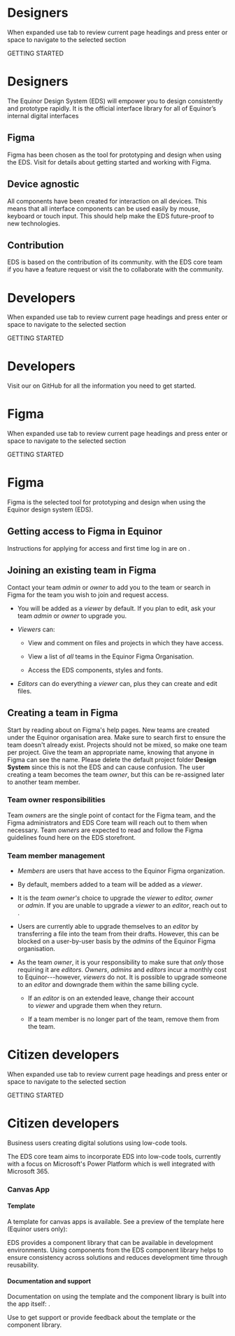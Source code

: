 # Designers

When expanded use tab to review current page headings and press enter or space to navigate to the selected section

GETTING STARTED

# Designers

The Equinor Design System (EDS) will empower you to design consistently and prototype rapidly. It is the official interface library for all of Equinor’s internal digital interfaces

## Figma

Figma has been chosen as the tool for prototyping and design when using the EDS. Visit  for details about getting started and working with Figma.

## Device agnostic

All components have been created for interaction on all devices. This means that all interface components can be used easily by mouse, keyboard or touch input. This should help make the EDS future-proof to new technologies.

## Contribution

EDS is based on the contribution of its community.  with the EDS core team if you have a feature request or visit the  to collaborate with the community.



# Developers

When expanded use tab to review current page headings and press enter or space to navigate to the selected section

GETTING STARTED

# Developers

  

Visit our  on GitHub for all the information you need to get started.



# Figma

When expanded use tab to review current page headings and press enter or space to navigate to the selected section

GETTING STARTED

# Figma

Figma is the selected tool for prototyping and design when using the Equinor design system (EDS).

## Getting access to Figma in Equinor

Instructions for applying for access and first time log in are on .

## Joining an existing team in Figma

Contact your team _admin_ or _owner_ to add you to the team or search in Figma for the team you wish to join and request access.

-   You will be added as a _viewer_ by default. If you plan to edit, ask your team _admin_ or _owner_ to upgrade you.
    
-   _Viewers_ can:
    
    -   View and comment on files and projects in which they have access.
        
    -   View a list of _all_ teams in the Equinor Figma Organisation.
        
    -   Access the EDS components, styles and fonts.
        
-   _Editors_ can do everything a _viewer_ can, plus they can create and edit files.
    

## Creating a team in Figma

Start by reading about  on Figma's help pages. New teams are created under the Equinor organisation area. Make sure to search first to ensure the team doesn't already exist. Projects should not be mixed, so make one team per project. Give the team an appropriate name, knowing that anyone in Figma can see the name. Please delete the default project folder **Design System** since this is not the EDS and can cause confusion. The user creating a team becomes the team _owner_, but this can be re-assigned later to another team member.

### Team owner responsibilities

Team _owners_ are the single point of contact for the Figma team, and the Figma administrators and EDS Core team will reach out to them when necessary. Team _owners_ are expected to read and follow the Figma guidelines found here on the EDS storefront.

### Team member management

-   _Members_ are users that have access to the Equinor Figma organization.
    
-   By default, members added to a team will be added as a _viewer_.
    
-   It is the _team owner's_ choice to upgrade the _viewer_ to _editor, owner_ or _admin_. If you are unable to upgrade a _viewer_ to an _editor_, reach out to .
    
-   Users are currently able to upgrade themselves to an _editor_ by transferring a file into the team from their drafts. However, this can be blocked on a user-by-user basis by the _admins_ of the Equinor Figma organisation.
    
-   As the team _owner_, it is your responsibility to make sure that _only_ those requiring it are _editors_. _Owners_, _admins_ and _editors_ incur a monthly cost to Equinor---however, _viewers_ do not. It is possible to upgrade someone to an _editor_ and downgrade them within the same billing cycle.
    
    -   If an _editor_ is on an extended leave, change their account to _viewer_ and upgrade them when they return.
        
    -   If a team member is no longer part of the team, remove them from the team.



# Citizen developers

When expanded use tab to review current page headings and press enter or space to navigate to the selected section

GETTING STARTED

# Citizen developers

Business users creating digital solutions using low-code tools.

  

The EDS core team aims to incorporate EDS into low-code tools, currently with a focus on Microsoft's Power Platform which is well integrated with Microsoft 365.

  

### Canvas App

#### Template

A template for canvas apps is available. See a preview of the template here (Equinor users only): 

EDS provides a component library that can be available in development environments. Using components from the EDS component library helps to ensure consistency across solutions and reduces development time through reusability.

#### Documentation and support

Documentation on using the template and the component library is built into the app itself: .

Use  to get support or provide feedback about the template or the component library.